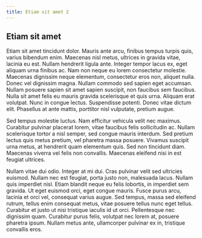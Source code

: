 ```yaml
---
title: Etiam sit amet 2
---
```


## Etiam sit amet

Etiam sit amet tincidunt dolor. Mauris ante arcu, finibus tempus turpis quis, varius bibendum enim. Maecenas nisl metus, ultrices in gravida vitae, lacinia eu est. Nullam hendrerit ligula ante. Integer tempor lacus ex, eget aliquam urna finibus ac. Nam non neque eu lorem consectetur molestie. Maecenas dignissim neque elementum, consectetur eros non, aliquet nulla. Donec vel dignissim magna. Nullam commodo sed sapien eget accumsan. Nullam posuere sapien sit amet sapien suscipit, non faucibus sem faucibus. Nulla sit amet felis eu mauris gravida scelerisque et quis urna. Aliquam erat volutpat. Nunc in congue lectus. Suspendisse potenti. Donec vitae dictum elit. Phasellus at ante mattis, porttitor nisl vulputate, pretium augue.

Sed tempus molestie luctus. Nam efficitur vehicula velit nec maximus. Curabitur pulvinar placerat lorem, vitae faucibus felis sollicitudin ac. Nullam scelerisque tortor a nisl semper, sed congue mauris interdum. Sed pretium lectus quis metus pretium, vel pharetra massa posuere. Vivamus suscipit urna metus, at hendrerit quam elementum quis. Sed non tincidunt diam. Maecenas viverra vel felis non convallis. Maecenas eleifend nisi in est feugiat ultrices.

Nullam vitae dui odio. Integer at mi dui. Cras pulvinar velit sed ultricies euismod. Nullam nec est feugiat, porta justo non, malesuada lacus. Nullam quis imperdiet nisl. Etiam blandit neque eu felis lobortis, in imperdiet sem gravida. Ut eget euismod orci, eget congue mauris. Fusce purus arcu, lacinia et orci vel, consequat varius augue. Sed tempus, massa sed eleifend rutrum, tellus enim consequat metus, vitae posuere tellus nunc eget tellus. Curabitur et justo ut nisi tristique iaculis id ut orci. Pellentesque nec dignissim quam. Curabitur purus felis, volutpat nec lorem at, posuere pharetra ipsum. Nullam metus ante, ullamcorper pulvinar ex in, tristique convallis eros.